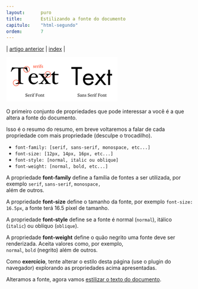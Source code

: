 ```yaml
---
layout:      puro
title:       Estilizando a fonte do documento
capitulo:    "html-segundo"
ordem:       7
---
```


<p>| <a href="../aplicando-css-de-forma-linked/">artigo anterior</a> | <a href="../">index</a> |</p>

![](serif-vs-sans-serif.png)

O primeiro conjunto de propriedades que pode interessar a você é a que altera a fonte do documento.

Isso é o resumo do resumo, em breve voltaremos a falar de cada propriedade com mais propriedade (desculpe o trocadilho).

- `font-family: [serif, sans-serif, monospace, etc...]`
- `font-size: [12px, 14px, 16px, etc...]`
- `font-style: [normal, italic ou oblique]`
- `font-weight: [normal, bold, etc...]`

A propriedade __font-family__ define a família de fontes a ser utilizada, por exemplo `serif`, `sans-serif`, `monospace,` <br />
além de outros.

A propriedade __font-size__ define o tamanho da fonte, por exemplo `font-size: 16.5px`, a fonte terá 16.5 pixel de tamanho.

A propriedade __font-style__ define se a fonte é normal (`normal`), itálico (`italic`) ou oblíquo (`oblique`).

A propriedade __font-weight__ define o quão negrito uma fonte deve ser renderizada. Aceita valores como, por exemplo, <br />
`normal`, `bold` (negrito) além de outros.

Como __exercício__, tente alterar o estilo desta página (use o plugin do navegador) explorando as propriedades acima apresentadas.

Alteramos a fonte, agora vamos [estilizar o texto do documento](../estilizando-o-texto-do-documento).